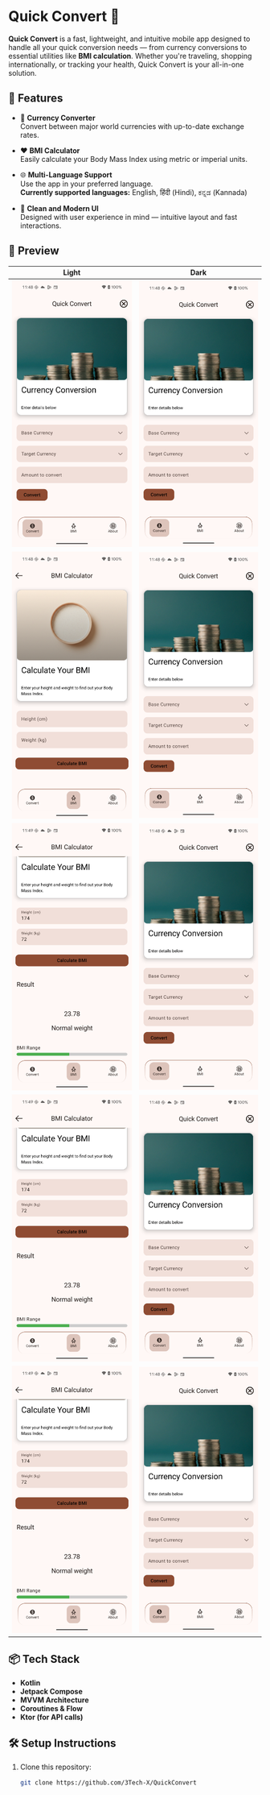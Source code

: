 # Quick Convert 🚀

**Quick Convert** is a fast, lightweight, and intuitive mobile app designed to handle all your quick conversion needs — from currency conversions to essential utilities like **BMI calculation**. Whether you're traveling, shopping internationally, or tracking your health, Quick Convert is your all-in-one solution.

## 🌟 Features

- 🔁 **Currency Converter**  
  Convert between major world currencies with up-to-date exchange rates.

- ❤️ **BMI Calculator**  
  Easily calculate your Body Mass Index using metric or imperial units.

- 🌐 **Multi-Language Support**  
  Use the app in your preferred language.  
  **Currently supported languages:** English, हिंदी (Hindi), ಕನ್ನಡ (Kannada)

- 🎯 **Clean and Modern UI**  
  Designed with user experience in mind — intuitive layout and fast interactions.

## 📱 Preview

| Light                               | Dark                      |
|-------------------------------------|---------------------------|
| ![](assets/qc_home.png)             | ![](assets/qc_home.png)   |
| ![](assets/bmi_without_input.png)   | ![](assets/qc_home.png)   |
| ![](assets/bmi_with_input.png)      | ![](assets/qc_home.png)   |
| ![](assets/qc_with_error_home.png)  | ![](assets/qc_home.png)   |
| ![](assets/qc_with_error_home.png)  | ![](assets/qc_home.png)   |


## 📦 Tech Stack

- **Kotlin**
- **Jetpack Compose**
- **MVVM Architecture**
- **Coroutines & Flow**
- **Ktor (for API calls)**

## 🛠 Setup Instructions

1. Clone this repository:
   ```bash
   git clone https://github.com/3Tech-X/QuickConvert
